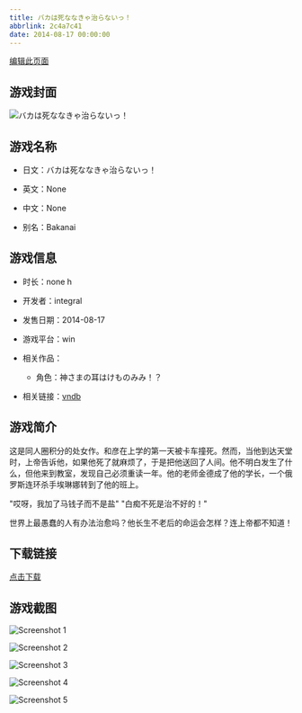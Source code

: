 ```yaml
---
title: バカは死ななきゃ治らないっ！
abbrlink: 2c4a7c41
date: 2014-08-17 00:00:00
---
```

[编辑此页面](https://github.com/ACG-3/ADV3-source/blob/main/source/_posts/games/%E3%83%90%E3%82%AB%E3%81%AF%E6%AD%BB%E3%81%AA%E3%81%AA%E3%81%8D%E3%82%83%E6%B2%BB%E3%82%89%E3%81%AA%E3%81%84%E3%81%A3%EF%BC%81.md)

## 游戏封面

![バカは死ななきゃ治らないっ！](https://pan.timero.xyz/d/onedrive/img_lib_001/%E3%83%90%E3%82%AB%E3%81%AF%E6%AD%BB%E3%81%AA%E3%81%AA%E3%81%8D%E3%82%83%E6%B2%BB%E3%82%89%E3%81%AA%E3%81%84%E3%81%A3%EF%BC%81_cover.avif)


## 游戏名称

- 日文：バカは死ななきゃ治らないっ！
- 英文：None
- 中文：None

- 别名：Bakanai


## 游戏信息

- 时长：none h
- 开发者：integral
- 发售日期：2014-08-17
- 游戏平台：win
- 相关作品：
   - 角色：神さまの耳はけものみみ！？

- 相关链接：[vndb](https://vndb.org/v15093)


## 游戏简介

这是同人圈积分的处女作。和彦在上学的第一天被卡车撞死。然而，当他到达天堂时，上帝告诉他，如果他死了就麻烦了，于是把他送回了人间。他不明白发生了什么，但他来到教室，发现自己必须重读一年。他的老师金德成了他的学长，一个俄罗斯连环杀手埃琳娜转到了他的班上。

"哎呀，我加了马钱子而不是盐"
"白痴不死是治不好的！"

世界上最愚蠢的人有办法治愈吗？他长生不老后的命运会怎样？连上帝都不知道！




## 下载链接

[点击下载](https://pan.timero.xyz/onedrive/adv_lib_001/%E3%83%90%E3%82%AB%E3%81%AF%E6%AD%BB%E3%81%AA%E3%81%AA%E3%81%8D%E3%82%83%E6%B2%BB%E3%82%89%E3%81%AA%E3%81%84%E3%81%A3%EF%BC%81)


## 游戏截图


![Screenshot 1](https://pan.timero.xyz/d/onedrive/img_lib_001/%E3%83%90%E3%82%AB%E3%81%AF%E6%AD%BB%E3%81%AA%E3%81%AA%E3%81%8D%E3%82%83%E6%B2%BB%E3%82%89%E3%81%AA%E3%81%84%E3%81%A3%EF%BC%81_Screenshot_1.avif)

![Screenshot 2](https://pan.timero.xyz/d/onedrive/img_lib_001/%E3%83%90%E3%82%AB%E3%81%AF%E6%AD%BB%E3%81%AA%E3%81%AA%E3%81%8D%E3%82%83%E6%B2%BB%E3%82%89%E3%81%AA%E3%81%84%E3%81%A3%EF%BC%81_Screenshot_2.avif)

![Screenshot 3](https://pan.timero.xyz/d/onedrive/img_lib_001/%E3%83%90%E3%82%AB%E3%81%AF%E6%AD%BB%E3%81%AA%E3%81%AA%E3%81%8D%E3%82%83%E6%B2%BB%E3%82%89%E3%81%AA%E3%81%84%E3%81%A3%EF%BC%81_Screenshot_3.avif)

![Screenshot 4](https://pan.timero.xyz/d/onedrive/img_lib_001/%E3%83%90%E3%82%AB%E3%81%AF%E6%AD%BB%E3%81%AA%E3%81%AA%E3%81%8D%E3%82%83%E6%B2%BB%E3%82%89%E3%81%AA%E3%81%84%E3%81%A3%EF%BC%81_Screenshot_4.avif)

![Screenshot 5](https://pan.timero.xyz/d/onedrive/img_lib_001/%E3%83%90%E3%82%AB%E3%81%AF%E6%AD%BB%E3%81%AA%E3%81%AA%E3%81%8D%E3%82%83%E6%B2%BB%E3%82%89%E3%81%AA%E3%81%84%E3%81%A3%EF%BC%81_Screenshot_5.avif)


